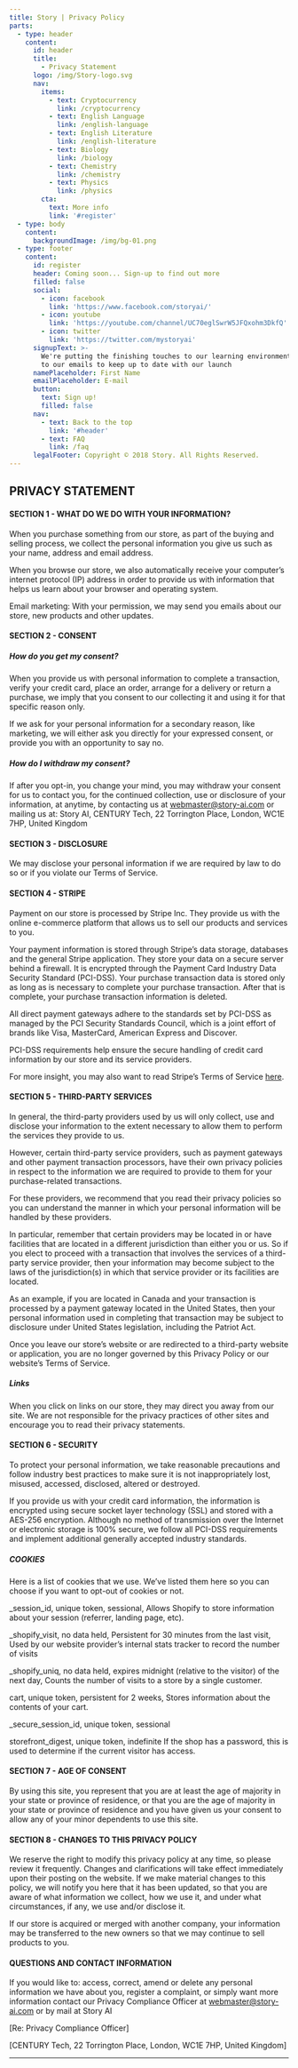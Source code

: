 ```yaml
---
title: Story | Privacy Policy
parts:
  - type: header
    content:
      id: header
      title:
        - Privacy Statement
      logo: /img/Story-logo.svg
      nav:
        items:
          - text: Cryptocurrency
            link: /cryptocurrency
          - text: English Language
            link: /english-language
          - text: English Literature
            link: /english-literature
          - text: Biology
            link: /biology
          - text: Chemistry
            link: /chemistry
          - text: Physics
            link: /physics
        cta:
          text: More info
          link: '#register'
  - type: body
    content:
      backgroundImage: /img/bg-01.png
  - type: footer
    content:
      id: register
      header: Coming soon... Sign-up to find out more
      filled: false
      social:
        - icon: facebook
          link: 'https://www.facebook.com/storyai/'
        - icon: youtube
          link: 'https://youtube.com/channel/UC70eglSwrW5JFQxohm3DkfQ'
        - icon: twitter
          link: 'https://twitter.com/mystoryai'
      signupText: >-
        We're putting the finishing touches to our learning environment. Sign up
        to our emails to keep up to date with our launch
      namePlaceholder: First Name
      emailPlaceholder: E-mail
      button:
        text: Sign up!
        filled: false
      nav:
        - text: Back to the top
          link: '#header'
        - text: FAQ
          link: /faq
      legalFooter: Copyright © 2018 Story. All Rights Reserved.
---
```


## PRIVACY STATEMENT

#### SECTION 1 - WHAT DO WE DO WITH YOUR INFORMATION?

When you purchase something from our store, as part of the buying and selling
process, we collect the personal information you give us such as your name,
address and email address.

When you browse our store, we also automatically receive your computer’s
internet protocol (IP) address in order to provide us with information that
helps us learn about your browser and operating system.

Email marketing: With your permission, we may send you emails
about our store, new products and other updates.

#### SECTION 2 - CONSENT

##### How do you get my consent?

When you provide us with personal information to complete a transaction, verify
your credit card, place an order, arrange for a delivery or return a purchase,
we imply that you consent to our collecting it and using it for that specific
reason only.

If we ask for your personal information for a secondary reason, like marketing,
we will either ask you directly for your expressed consent, or provide you with
an opportunity to say no.

##### How do I withdraw my consent?

If after you opt-in, you change your mind, you may withdraw your consent for us
to contact you, for the continued collection, use or disclosure of your
information, at anytime, by contacting us at webmaster@story-ai.com or
mailing us at: Story AI, CENTURY Tech, 22 Torrington Place, London, WC1E
7HP, United Kingdom

#### SECTION 3 - DISCLOSURE

We may disclose your personal information if we are required by law to do so or
if you violate our Terms of Service.

#### SECTION 4 - STRIPE

Payment on our store is processed by Stripe Inc. They provide us with the
online e-commerce platform that allows us to sell our products and services to
you.

Your payment information is stored through Stripe’s data storage, databases and
the general Stripe application. They store your data on a secure server behind
a firewall. It is encrypted through the Payment Card Industry Data Security
Standard (PCI-DSS). Your purchase transaction data is stored only as long as is
necessary to complete your purchase transaction. After that is complete, your
purchase transaction information is deleted.

All direct payment gateways adhere to the standards set by PCI-DSS as managed
by the PCI Security Standards Council, which is a joint effort of brands like
Visa, MasterCard, American Express and Discover.

PCI-DSS requirements help ensure the secure handling of credit card information
by our store and its service providers.

For more insight, you may also want to read Stripe’s Terms of Service [here](https://stripe.com/gb/legal).

#### SECTION 5 - THIRD-PARTY SERVICES

In general, the third-party providers used by us will only collect, use and
disclose your information to the extent necessary to allow them to perform the
services they provide to us.

However, certain third-party service providers, such as payment gateways and
other payment transaction processors, have their own privacy policies in
respect to the information we are required to provide to them for your
purchase-related transactions.

For these providers, we recommend that you read their privacy policies so you
can understand the manner in which your personal information will be handled by
these providers.

In particular, remember that certain providers may be located in or have
facilities that are located in a different jurisdiction than either you or us.
So if you elect to proceed with a transaction that involves the services of a
third-party service provider, then your information may become subject to the
laws of the jurisdiction(s) in which that service provider or its facilities
are located.

As an example, if you are located in Canada and your transaction is processed
by a payment gateway located in the United States, then your personal
information used in completing that transaction may be subject to disclosure
under United States legislation, including the Patriot Act.

Once you leave our store’s website or are redirected to a third-party website
or application, you are no longer governed by this Privacy Policy or our
website’s Terms of Service.

##### Links

When you click on links on our store, they may direct you away from our site.
We are not responsible for the privacy practices of other sites and encourage
you to read their privacy statements.

#### SECTION 6 - SECURITY

To protect your personal information, we take reasonable precautions and follow
industry best practices to make sure it is not inappropriately lost, misused,
accessed, disclosed, altered or destroyed.

If you provide us with your credit card information, the information is
encrypted using secure socket layer technology (SSL) and stored with a AES-256
encryption. Although no method of transmission over the Internet or electronic
storage is 100% secure, we follow all PCI-DSS requirements and implement
additional generally accepted industry standards.

##### COOKIES

Here is a list of cookies that we use. We’ve listed them here so you can choose if you want to opt-out of cookies or not.

\_session_id, unique token, sessional, Allows Shopify to store information about your session (referrer, landing page, etc).

\_shopify_visit, no data held, Persistent for 30 minutes from the last visit, Used by our website provider’s internal stats tracker to record the number of visits

\_shopify_uniq, no data held, expires midnight (relative to the visitor) of the next day, Counts the number of visits to a store by a single customer.

cart, unique token, persistent for 2 weeks, Stores information about the contents of your cart.

\_secure_session_id, unique token, sessional

storefront_digest, unique token, indefinite If the shop has a password, this is used to determine if the current visitor has access.

#### SECTION 7 - AGE OF CONSENT

By using this site, you represent that you are at least the age of majority in
your state or province of residence, or that you are the age of majority in
your state or province of residence and you have given us your consent to allow
any of your minor dependents to use this site.

#### SECTION 8 - CHANGES TO THIS PRIVACY POLICY

We reserve the right to modify this privacy policy at any time, so please
review it frequently. Changes and clarifications will take effect immediately
upon their posting on the website. If we make material changes to this policy,
we will notify you here that it has been updated, so that you are aware of what
information we collect, how we use it, and under what circumstances, if any, we
use and/or disclose it.

If our store is acquired or merged with another company, your information may
be transferred to the new owners so that we may continue to sell products to
you.

#### QUESTIONS AND CONTACT INFORMATION

If you would like to: access, correct, amend or delete any personal information
we have about you, register a complaint, or simply want more information
contact our Privacy Compliance Officer at webmaster@story-ai.com or by mail
at Story AI

[Re: Privacy Compliance Officer]

[CENTURY Tech, 22 Torrington Place, London, WC1E 7HP, United Kingdom]

---
